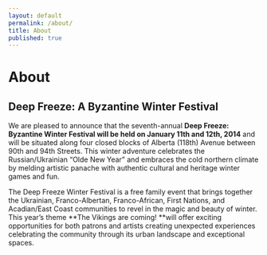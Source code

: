 ```yaml
---
layout: default
permalink: /about/
title: About
published: true
---
```


# About

## Deep Freeze: A Byzantine Winter Festival

We are pleased to announce that the seventh-annual **Deep Freeze: Byzantine Winter Festival will be held on January 11th and 12th, 2014** and will be situated along four closed blocks of Alberta (118th) Avenue between 90th and 94th Streets. This winter adventure celebrates the Russian/Ukrainian “Olde New Year” and embraces the cold northern climate by melding artistic panache with authentic cultural and heritage winter games and fun.

The Deep Freeze Winter Festival is a free family event that brings together the Ukrainian, Franco-Albertan, Franco-African, First Nations, and Acadian/East Coast communities to revel in the magic and beauty of winter. This year’s theme **The Vikings are coming! **will offer exciting opportunities for both patrons and artists creating unexpected experiences celebrating the community through its urban landscape and exceptional spaces.